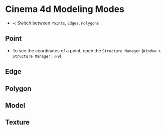 # Cinema 4d Modeling Modes

- `↩`: Switch between `Points`, `Edges`, `Polygons`

## Point

- To see the coordinates of a point, open the `Structure Manager` (`Window > Structure Manager`, `⇧F9`)

## Edge

## Polygon

## Model

## Texture
